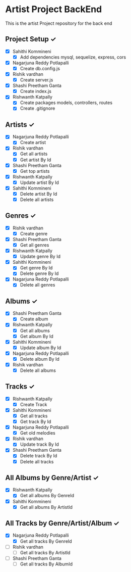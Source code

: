 # Artist Project BackEnd
This is the artist Project repository for the back end

## Project Setup ✓
- [x] Sahithi Kommineni
    - [x] Add dependencies mysql, sequelize, express, cors
- [x] Nagarjuna  Reddy Potlapalli
    - [x] Create db.config.js
- [x] Rishik vardhan
    - [x] Create server.js 
- [x] Shashi Preetham Ganta
    - [x] Create index.js
- [x] Rishwanth Katpally
    - [x] Create packages models, controllers, routes
    - [x] Create .gitignore

## Artists ✓
- [x] Nagarjuna  Reddy Potlapalli
    - [x] Create artist
- [x] Rishik vardhan
    - [x] Get all artists
    - [x] Get artist By Id
- [x] Shashi Preetham Ganta
    - [x] Get top artists
- [x] Rishwanth Katpally
    - [x] Update artist By Id
- [x] Sahithi Kommineni
    - [x] Delete artist By Id
    - [x] Delete all artists

## Genres ✓
- [x] Rishik vardhan
    - [x] Create genre
- [x] Shashi Preetham Ganta
    - [x] Get all genres
- [x] Rishwanth Katpally
    - [x] Update genre By Id
- [x] Sahithi Kommineni
    - [x] Get genre By Id
    - [x] Delete genre By Id
- [x] Nagarjuna Reddy Potlapalli
    - [x] Delete all genres

## Albums ✓
- [x] Shashi Preetham Ganta
    - [x] Create album
- [x] Rishwanth Katpally
    - [x] Get all albums
    - [x] Get album By Id
- [x] Sahithi Kommineni
    - [x] Update album By Id
- [x] Nagarjuna Reddy Potlapalli
    - [x] Delete album By Id
- [x] Rishik vardhan
    - [x] Delete all albums

## Tracks ✓
- [x] Rishwanth Katpally
    - [x] Create Track
- [x] Sahithi Kommineni
    - [x] Get all tracks
    - [x] Get track By Id
- [x] Nagarjuna Reddy Potlapalli
    - [x] Get old melodies
- [x] Rishik vardhan
    - [x] Update track By Id
- [x] Shashi Preetham Ganta
    - [x] Delete track By Id
    - [x] Delete all tracks

## All Albums by Genre/Artist ✓
- [x] Rishwanth Katpally
    - [x] Get all albums By GenreId
- [x] Sahithi Kommineni
    - [x] Get all albums By ArtistId

## All Tracks by Genre/Artist/Album ✓
- [x] Nagarjuna Reddy Potlapalli
    - [x] Get all tracks By GenreId
- [ ] Rishik vardhan
    - [ ] Get all tracks By ArtistId
- [ ] Shashi Preetham Ganta
    - [ ] Get all tracks By AlbumId
